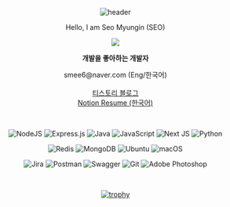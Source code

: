 <div align="center">
  
![header](https://capsule-render.vercel.app/api?type=waving&color=gradient&height=130&animation=fadeIn&section=footer&text=🎮🥊🎧🎨&fontAlign=70)
  
<p align="center">
  <a>Hello, I am Seo Myungin (SEO)</a><br>
  
<a href="http://instagram.com/seomyungin" target="_blank"><img src="https://img.shields.io/badge/seomyungin-E4405F?style=flat-square&logo=Instagram&logoColor=white"/></a>
  
  <b>개발을 좋아하는 개발자</b>
</p>
<p align="center">
smee6@naver.com (Eng/한국어)<br><br>
<a href="https://codegosu.tistory.com/">티스토리 블로그</a><br>
<a href="https://seo93.notion.site/697852d68b4c4075ab49e20333d4df60"> Notion Resume (한국어)</a>
</p>
<br>
  
![NodeJS](https://img.shields.io/badge/node.js-6DA55F?style=for-the-badge&logo=node.js&logoColor=white) ![Express.js](https://img.shields.io/badge/express.js-%23404d59.svg?style=for-the-badge&logo=express&logoColor=%2361DAFB) ![Java](https://img.shields.io/badge/java-%23ED8B00.svg?style=for-the-badge&logo=java&logoColor=white) ![JavaScript](https://img.shields.io/badge/javascript-%23323330.svg?style=for-the-badge&logo=javascript&logoColor=%23F7DF1E) ![Next JS](https://img.shields.io/badge/Next-black?style=for-the-badge&logo=next.js&logoColor=white) ![Python](https://img.shields.io/badge/python-3670A0?style=for-the-badge&logo=python&logoColor=ffdd54)

![Redis](https://img.shields.io/badge/redis-%23DD0031.svg?style=for-the-badge&logo=redis&logoColor=white) ![MongoDB](https://img.shields.io/badge/MongoDB-%234ea94b.svg?style=for-the-badge&logo=mongodb&logoColor=white) ![Ubuntu](https://img.shields.io/badge/Ubuntu-E95420?style=for-the-badge&logo=ubuntu&logoColor=white) ![macOS](https://img.shields.io/badge/mac%20os-000000?style=for-the-badge&logo=macos&logoColor=F0F0F0)

![Jira](https://img.shields.io/badge/jira-%230A0FFF.svg?style=for-the-badge&logo=jira&logoColor=white) ![Postman](https://img.shields.io/badge/Postman-FF6C37?style=for-the-badge&logo=postman&logoColor=white) ![Swagger](https://img.shields.io/badge/-Swagger-%23Clojure?style=for-the-badge&logo=swagger&logoColor=white) ![Git](https://img.shields.io/badge/git-%23F05033.svg?style=for-the-badge&logo=git&logoColor=white) ![Adobe Photoshop](https://img.shields.io/badge/adobe%20photoshop-%2331A8FF.svg?style=for-the-badge&logo=adobe%20photoshop&logoColor=white)
  
<br>
  
[![trophy](https://github-profile-trophy.vercel.app/?username=smee6&row=1&column=8)](https://github.com/ryo-ma/github-profile-trophy)
  
<br>
  
</div>
